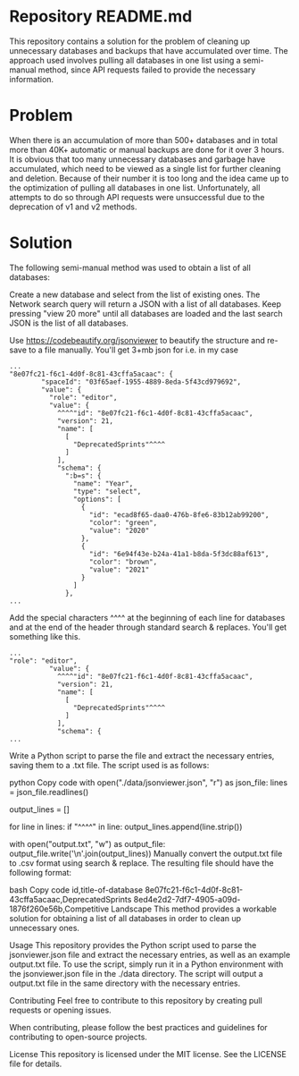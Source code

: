 # Repository README.md
This repository contains a solution for the problem of cleaning up unnecessary databases and backups that have accumulated over time. The approach used involves pulling all databases in one list using a semi-manual method, since API requests failed to provide the necessary information.

# Problem
When there is an accumulation of more than 500+ databases and in total more than 40K+ automatic or manual backups are done for it over 3 hours. It is obvious that too many unnecessary databases and garbage have accumulated, which need to be viewed as a single list for further cleaning and deletion. Because of their number it is too long and the idea came up to the optimization of pulling all databases in one list. Unfortunately, all attempts to do so through API requests were unsuccessful due to the deprecation of v1 and v2 methods.

# Solution
The following semi-manual method was used to obtain a list of all databases:

Create a new database and select from the list of existing ones. The Network search query will return a JSON with a list of all databases. Keep pressing "view 20 more" until all databases are loaded and the last search JSON is the list of all databases.

Use https://codebeautify.org/jsonviewer to beautify the structure and re-save to a file manually.
You'll get 3+mb json for i.e. in my case
```
...
"8e07fc21-f6c1-4d0f-8c81-43cffa5acaac": {
        "spaceId": "03f65aef-1955-4889-8eda-5f43cd979692",
        "value": {
          "role": "editor",
          "value": {
            ^^^^"id": "8e07fc21-f6c1-4d0f-8c81-43cffa5acaac",
            "version": 21,
            "name": [
              [
                "DeprecatedSprints"^^^^
              ]
            ],
            "schema": {
              ":b=s": {
                "name": "Year",
                "type": "select",
                "options": [
                  {
                    "id": "ecad8f65-daa0-476b-8fe6-83b12ab99200",
                    "color": "green",
                    "value": "2020"
                  },
                  {
                    "id": "6e94f43e-b24a-41a1-b8da-5f3dc88af613",
                    "color": "brown",
                    "value": "2021"
                  }
                ]
              },
...
```

Add the special characters ^^^^ at the beginning of each line for databases and at the end of the header through standard search & replaces. You'll get something like this.
```
...
"role": "editor",
          "value": {
            ^^^^"id": "8e07fc21-f6c1-4d0f-8c81-43cffa5acaac",
            "version": 21,
            "name": [
              [
                "DeprecatedSprints"^^^^
              ]
            ],
            "schema": {
...
```

Write a Python script to parse the file and extract the necessary entries, saving them to a .txt file. The script used is as follows:

python
Copy code
with open("./data/jsonviewer.json", "r") as json_file:
    lines = json_file.readlines()

output_lines = []

for line in lines:
    if "^^^^" in line:
        output_lines.append(line.strip())

with open("output.txt", "w") as output_file:
    output_file.write('\n'.join(output_lines))
Manually convert the output.txt file to .csv format using search & replace. The resulting file should have the following format:

bash
Copy code
id,title-of-database
8e07fc21-f6c1-4d0f-8c81-43cffa5acaac,DeprecatedSprints
8ed4e2d2-7df7-4905-a09d-1876f260e56b,Competitive Landscape
This method provides a workable solution for obtaining a list of all databases in order to clean up unnecessary ones.

Usage
This repository provides the Python script used to parse the jsonviewer.json file and extract the necessary entries, as well as an example output.txt file. To use the script, simply run it in a Python environment with the jsonviewer.json file in the ./data directory. The script will output a output.txt file in the same directory with the necessary entries.

Contributing
Feel free to contribute to this repository by creating pull requests or opening issues.

When contributing, please follow the best practices and guidelines for contributing to open-source projects.

License
This repository is licensed under the MIT license. See the LICENSE file for details.